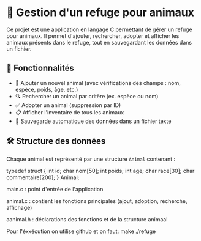 # 🐾 Gestion d'un refuge pour animaux

Ce projet est une application en langage C permettant de gérer un refuge pour animaux. Il permet d'ajouter, rechercher, adopter et afficher les animaux présents dans le refuge, tout en sauvegardant les données dans un fichier.

## 📌 Fonctionnalités

- 🔹 Ajouter un nouvel animal (avec vérifications des champs : nom, espèce, poids, âge, etc.)
- 🔍 Rechercher un animal par critère (ex. espèce ou nom)
- ✅ Adopter un animal (suppression par ID)
- 📋 Afficher l'inventaire de tous les animaux
- 💾 Sauvegarde automatique des données dans un fichier texte

## 🛠️ Structure des données

Chaque animal est représenté par une structure `Animal` contenant :


typedef struct {
    int id;
    char nom[50];
    int poids;
    int age;
    char race[30];
    char commentaire[200];
} Animal;



main.c : point d'entrée de l'application

animal.c : contient les fonctions principales (ajout, adoption, recherche, affichage)

aanimal.h : déclarations des fonctions et de la structure animaal

Pour l'éxxécution on utilise github et on faut:
make
./refuge
